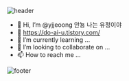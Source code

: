 ![header](https://capsule-render.vercel.app/api?type=Wave&color=0:FFDEF9,100:CB52B3&height=250&section=header&text=👉Yu-JE👀NG👈&desc=💟WELCOME💟&fontAlignY=35&descAlignY=55&fontSize=60&fontColor=FFFFFF&animation=scaleIn)

- 👋 Hi, I’m @yjjeoong 안뇽 나는 유정이야
- 👀 https://do-ai-u.tistory.com/
- 🌱 I’m currently learning ...
- 💞️ I’m looking to collaborate on ...
- 📫 How to reach me ...


![footer](https://capsule-render.vercel.app/api?type=Wave&color=0:FFDEF9,100:CB52B3&height=80&section=footer)
<!---
yjjeoong/yjjeoong is a ✨ special ✨ repository because its `README.md` (this file) appears on your GitHub profile.
You can click the Preview link to take a look at your changes.
--->

